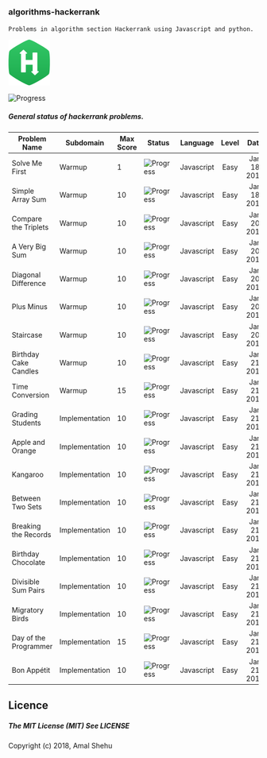 ### algorithms-hackerrank
```
Problems in algorithm section Hackerrank using Javascript and python.
```

 ![Alt](/logo.svg "Hackerrank")

![Progress](http://progressed.io/bar/68?title=Progress)
##### General status of hackerrank problems.

| Problem Name                        |Subdomain         |Max Score| Status                                  | Language    | Level    |  Date       |
| ----------------------------------- |---------------   | ---     | --------------------------------------- | ----------- | :------: |:-----------:|
| Solve Me First                      | Warmup           |  1      |![Progress](http://progressed.io/bar/100)| Javascript  | Easy     |Jan 18 2018  |
| Simple Array Sum                    | Warmup           |  10     |![Progress](http://progressed.io/bar/100)| Javascript  | Easy     |Jan 18 2018  |
| Compare the Triplets                | Warmup           |  10     |![Progress](http://progressed.io/bar/100)| Javascript  | Easy     |Jan 20 2018  |
| A Very Big Sum                      | Warmup           |  10     |![Progress](http://progressed.io/bar/100)| Javascript  | Easy     |Jan 20 2018  |
| Diagonal Difference                 | Warmup           |  10     |![Progress](http://progressed.io/bar/100)| Javascript  | Easy     |Jan 20 2018  |
| Plus Minus                          | Warmup           |  10     |![Progress](http://progressed.io/bar/100)| Javascript  | Easy     |Jan 20 2018  |
| Staircase                           | Warmup           |  10     |![Progress](http://progressed.io/bar/100)| Javascript  | Easy     |Jan 20 2018  |
| Birthday Cake Candles               | Warmup           |  10     |![Progress](http://progressed.io/bar/100)| Javascript  | Easy     |Jan 21 2018  |
| Time Conversion                     | Warmup           |  15     |![Progress](http://progressed.io/bar/100)| Javascript  | Easy     |Jan 21 2018  |
| Grading Students                    | Implementation   |  10     |![Progress](http://progressed.io/bar/100)| Javascript  | Easy     |Jan 21 2018  |
| Apple and Orange                    | Implementation   |  10     |![Progress](http://progressed.io/bar/100)| Javascript  | Easy     |Jan 21 2018  |
| Kangaroo                            | Implementation   |  10     |![Progress](http://progressed.io/bar/100)| Javascript  | Easy     |Jan 21 2018  |
| Between Two Sets                    | Implementation   |  10     |![Progress](http://progressed.io/bar/100)| Javascript  | Easy     |Jan 21 2018  |
| Breaking the Records                | Implementation   |  10     |![Progress](http://progressed.io/bar/100)| Javascript  | Easy     |Jan 21 2018  |
| Birthday Chocolate                  | Implementation   |  10     |![Progress](http://progressed.io/bar/100)| Javascript  | Easy     |Jan 21 2018  |
| Divisible Sum Pairs                 | Implementation   |  10     |![Progress](http://progressed.io/bar/100)| Javascript  | Easy     |Jan 21 2018  |
| Migratory Birds                     | Implementation   |  10     |![Progress](http://progressed.io/bar/100)| Javascript  | Easy     |Jan 21 2018  |
| Day of the Programmer               | Implementation   |  15     |![Progress](http://progressed.io/bar/100)| Javascript  | Easy     |Jan 21 2018  |
| Bon Appétit                         | Implementation   |  10     |![Progress](http://progressed.io/bar/100)| Javascript  | Easy     |Jan 21 2018  |



## Licence
##### The MIT License (MIT) See LICENSE
Copyright (c) 2018, Amal Shehu
